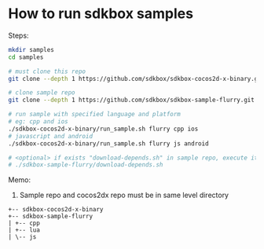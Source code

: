 
# How to run sdkbox samples

Steps:

~~~bash
mkdir samples
cd samples

# must clone this repo
git clone --depth 1 https://github.com/sdkbox/sdkbox-cocos2d-x-binary.git

# clone sample repo
git clone --depth 1 https://github.com/sdkbox/sdkbox-sample-flurry.git

# run sample with specified language and platform
# eg: cpp and ios
./sdkbox-cocos2d-x-binary/run_sample.sh flurry cpp ios
# javascript and android
./sdkbox-cocos2d-x-binary/run_sample.sh flurry js android

# <optional> if exists "download-depends.sh" in sample repo, execute it
# ./sdkbox-sample-flurry/download-depends.sh

~~~

Memo:

1.  Sample repo and cocos2dx repo must be in same level directory

~~~
+-- sdkbox-cocos2d-x-binary
+-- sdkbox-sample-flurry
| +-- cpp
| +-- lua
| \-- js
~~~

